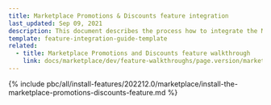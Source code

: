 ```yaml
---
title: Marketplace Promotions & Discounts feature integration
last_updated: Sep 09, 2021
description: This document describes the process how to integrate the Marketplace Promotions & Discounts feature into a Spryker project.
template: feature-integration-guide-template
related:
  - title: Marketplace Promotions and Discounts feature walkthrough
    link: docs/marketplace/dev/feature-walkthroughs/page.version/marketplace-promotions-and-discounts-feature-walkthrough.html
---
```


{% include pbc/all/install-features/202212.0/marketplace/install-the-marketplace-promotions-discounts-feature.md %} <!-- To edit, see /_includes/pbc/all/install-features/202212.0/marketplace/install-the-marketplace-promotions-discounts-feature.md -->
